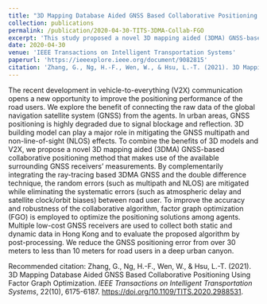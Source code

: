 ```yaml
---
title: "3D Mapping Database Aided GNSS Based Collaborative Positioning Using Factor Graph Optimization"
collection: publications
permalink: /publication/2020-04-30-TITS-3DMA-Collab-FGO
excerpt: 'This study proposed a novel 3D mapping aided (3DMA) GNSS-based collaborative positioning method that makes use of the available surrounding GNSS receivers’ measurements.'
date: 2020-04-30
venue: 'IEEE Transactions on Intelligent Transportation Systems'
paperurl: 'https://ieeexplore.ieee.org/document/9082815'
citation: 'Zhang, G., Ng, H.-F., Wen, W., & Hsu, L.-T. (2021). 3D Mapping Database Aided GNSS Based Collaborative Positioning Using Factor Graph Optimization. <i>IEEE Transactions on Intelligent Transportation Systems</i>, 22(10), 6175-6187. https://doi.org/10.1109/TITS.2020.2988531.'
---
```

The recent development in vehicle-to-everything (V2X) communication opens a new opportunity to improve the positioning performance of the road users. We explore the benefit of connecting the raw data of the global navigation satellite system (GNSS) from the agents. In urban areas, GNSS positioning is highly degraded due to signal blockage and reflection. 3D building model can play a major role in mitigating the GNSS multipath and non-line-of-sight (NLOS) effects. To combine the benefits of 3D models and V2X, we propose a novel 3D mapping aided (3DMA) GNSS-based collaborative positioning method that makes use of the available surrounding GNSS receivers’ measurements. By complementarily integrating the ray-tracing based 3DMA GNSS and the double difference technique, the random errors (such as multipath and NLOS) are mitigated while eliminating the systematic errors (such as atmospheric delay and satellite clock/orbit biases) between road user. To improve the accuracy and robustness of the collaborative algorithm, factor graph optimization (FGO) is employed to optimize the positioning solutions among agents. Multiple low-cost GNSS receivers are used to collect both static and dynamic data in Hong Kong and to evaluate the proposed algorithm by post-processing. We reduce the GNSS positioning error from over 30 meters to less than 10 meters for road users in a deep urban canyon.

<!-- [Download paper here](http://academicpages.github.io/files/paper1.pdf) -->

Recommended citation: Zhang, G., Ng, H.-F., Wen, W., & Hsu, L.-T. (2021). 3D Mapping Database Aided GNSS Based Collaborative Positioning Using Factor Graph Optimization. <i>IEEE Transactions on Intelligent Transportation Systems</i>, 22(10), 6175-6187. <https://doi.org/10.1109/TITS.2020.2988531>.